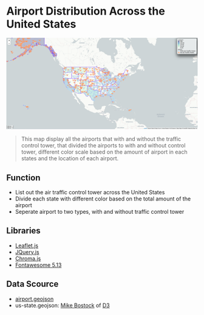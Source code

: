# Airport Distribution Across the United States
![](/img/Airport_US.png)
> This map display all the airports that with and without the traffic control tower, that divided the airports to with and without control tower, different color scale based on the amount of airport in each states and the location of each airport.

## Function
* List out the air traffic control tower across the United States
* Divide each state with different color based on the total amount of the airport
* Seperate airport to two types, with and without traffic control tower

## Libraries
* [Leaflet.js]
* [JQuery.js]
* [Chroma.js]
* [Fontawesome 5.13]

## Data Scource
* [airport.geojson]
*  us-state.geojson: [Mike Bostock] of [D3]

[airport.geojson]: https://catalog.data.gov/dataset/usgs-small-scale-dataset-airports-of-the-united-states-201207-shapefile
[Leaflet.js]:https://leafletjs.com/
[JQuery.js]: https://jquery.com/
[Chroma.js]: https://gka.github.io/chroma.js/
[Fontawesome 5.13]: https://fontawesome.com/
[Mike Bostock]: https://bost.ocks.org/mike/
[D3]: https://d3js.org/

